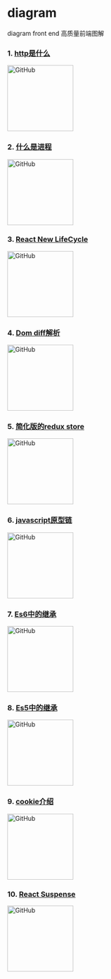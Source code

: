 # diagram
diagram front end 高质量前端图解

### 1. [http是什么](https://raw.githubusercontent.com/ihtml5/diagram/master/http%20what.png)
<a href="https://raw.githubusercontent.com/ihtml5/diagram/master/http%20what.png"><img src="https://raw.githubusercontent.com/ihtml5/diagram/master/http%20what.png" alt="GitHub" title="http what" width="150" height="150" /></a>

### 2. [什么是进程](https://raw.githubusercontent.com/ihtml5/diagram/master/process.jpg)
<a href="https://raw.githubusercontent.com/ihtml5/diagram/master/process.jpg"><img src="https://raw.githubusercontent.com/ihtml5/diagram/master/process.jpg" alt="GitHub" title="process" width="150" height="150"/></a>
### 3. [React New LifeCycle](http://projects.wojtekmaj.pl/react-lifecycle-methods-diagram/)
<a href="http://projects.wojtekmaj.pl/react-lifecycle-methods-diagram/"><img src="https://raw.githubusercontent.com/ihtml5/diagram/master/React%20New%20Lifecycle.jpg" alt="GitHub" title="React New LifeCycle" width="150" height="150"/></a>
### 4. [Dom diff解析](https://yq.aliyun.com/articles/586669)
<a href="http://projects.wojtekmaj.pl/react-lifecycle-methods-diagram/"><img src="https://raw.githubusercontent.com/ihtml5/diagram/master/dom%20diff.png" alt="GitHub" title="dom diff" width="150" height="150"/></a>
### 5. [简化版的redux store](https://zhuanlan.zhihu.com/p/36116146)
<a href="https://raw.githubusercontent.com/ihtml5/diagram/master/redux%20store.jpg"><img src="https://raw.githubusercontent.com/ihtml5/diagram/master/redux%20store.jpg" alt="GitHub" title="简化版的redux store" width="150" height="150" /></a>
### 6. [javascript原型链](https://raw.githubusercontent.com/ihtml5/diagram/master/javascript%20prototype%20chain.png)
<a href="https://raw.githubusercontent.com/ihtml5/diagram/master/javascript%20prototype%20chain.png"><img src="https://raw.githubusercontent.com/ihtml5/diagram/master/javascript%20prototype%20chain.png" alt="GitHub" title="javascript原型链" width="150" height="150" /></a>
### 7. [Es6中的继承](https://www.bbsmax.com/A/A2dmaNLBde/)
<a href="https://raw.githubusercontent.com/ihtml5/diagram/master/Es6中的继承.png"><img src="https://raw.githubusercontent.com/ihtml5/diagram/master/Es6中的继承.png" alt="GitHub" title="Es6中的继承" width="150" height="150" /></a>
### 8. [Es5中的继承](https://www.bbsmax.com/A/A2dmaNLBde/)
<a href="https://raw.githubusercontent.com/ihtml5/diagram/master/Es5中的继承.png"><img src="https://raw.githubusercontent.com/ihtml5/diagram/master/Es5中的继承.png" alt="GitHub" title="Es5中的继承" width="150" height="150" /></a>
### 9. [cookie介绍](http://blog.jobbole.com/108191/)
<a href="https://raw.githubusercontent.com/ihtml5/diagram/master/cookie.png"><img src="https://raw.githubusercontent.com/ihtml5/diagram/master/cookie.png" alt="GitHub" title="cookie.png" width="150" height="150" /></a>
### 10. [React Suspense](https://raw.githubusercontent.com/ihtml5/diagram/master/React%20Suspense%20Cheat%20Sheet.png)
<a href="https://raw.githubusercontent.com/ihtml5/diagram/master/React%20Suspense%20Cheat%20Sheet.png"><img src="https://raw.githubusercontent.com/ihtml5/diagram/master/React%20Suspense%20Cheat%20Sheet.png" alt="GitHub" title="React Suspense" width="150" height="150" /></a>


